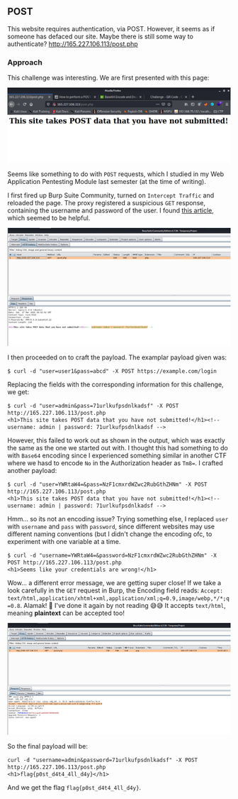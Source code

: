 ## POST

This website requires authentication, via POST. However, it seems as if someone has defaced our site. Maybe there is still some way to authenticate? http://165.227.106.113/post.php

### Approach

This challenge was interesting. We are first presented with this page:

![page](https://github.com/RyanNgCT/CTFLearn/blob/main/Web/Medium/POST/dependencies/post.png)

Seems like something to do with `POST` requests, which I studied in my Web Application Pentesting Module last semester (at the time of writing).

I first fired up Burp Suite Community, turned on `Intercept Traffic` and reloaded the page. The proxy registered a suspicious `GET` response, containing the username and password of the user.
I found [this article](https://www.educative.io/edpresso/how-to-perform-a-post-request-using-curl), which seemed to be helpful.

![burp_resp](https://github.com/RyanNgCT/CTFLearn/blob/main/Web/Medium/POST/dependencies/Burp_resp.png)

I then proceeded on to craft the payload. The examplar payload given was:
```
$ curl -d "user=user1&pass=abcd" -X POST https://example.com/login
```

Replacing the fields with the corresponding information for this challenge, we get:
```
$ curl -d "user=admin&pass=71urlkufpsdnlkadsf" -X POST http://165.227.106.113/post.php
<h1>This site takes POST data that you have not submitted!</h1><!-- username: admin | password: 71urlkufpsdnlkadsf --> 
```

However, this failed to work out as shown in the output, which was exactly the same as the one we started out with. I thought this had something to do with `Base64` encoding since I experienced something similar in another CTF where we hasd to encode `No` in the Authorization header as `Tm8=`.
I crafted another payload:
```
$ curl -d "user=YWRtaW4=&pass=NzF1cmxrdWZwc2RubGthZHNm" -X POST http://165.227.106.113/post.php
<h1>This site takes POST data that you have not submitted!</h1><!-- username: admin | password: 71urlkufpsdnlkadsf -->  
```

Hmm... so its not an encoding issue? Trying something else, I replaced `user` with `username` and `pass` with `password`, since different websites may use different naming conventions (but I didn't change the encoding ofc, to experiment with one variable at a time.
```
$ curl -d "username=YWRtaW4=&password=NzF1cmxrdWZwc2RubGthZHNm" -X POST http://165.227.106.113/post.php
<h1>Seems like your credentials are wrong!</h1>
```

Wow... a different error message, we are getting super close! If we take a look carefully in the `GET` request in Burp, the Encoding field reads: `Accept: text/html,application/xhtml+xml,application/xml;q=0.9,image/webp,*/*;q=0.8`. Alamak!  🤦 I've done it again by not reading 😅😅
It accepts `text/html`, meaning **plaintext** can be accepted too!

![burp_req](https://github.com/RyanNgCT/CTFLearn/blob/main/Web/Medium/POST/dependencies/Burp_req.png)

So the final payload will be:
```
curl -d "username=admin&password=71urlkufpsdnlkadsf" -X POST http://165.227.106.113/post.php
<h1>flag{p0st_d4t4_4ll_d4y}</h1> 
```

And we get the flag `flag{p0st_d4t4_4ll_d4y}`.



